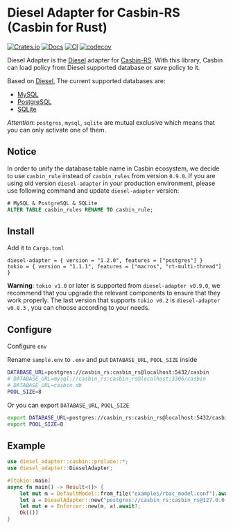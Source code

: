 # Diesel Adapter for Casbin-RS (Casbin for Rust)

[![Crates.io](https://img.shields.io/crates/v/diesel-adapter.svg)](https://crates.io/crates/diesel-adapter)
[![Docs](https://docs.rs/diesel-adapter/badge.svg)](https://docs.rs/diesel-adapter)
[![CI](https://github.com/casbin-rs/diesel-adapter/workflows/CI/badge.svg)](https://github.com/casbin-rs/diesel-adapter/actions)
[![codecov](https://codecov.io/gh/casbin-rs/diesel-adapter/branch/master/graph/badge.svg)](https://codecov.io/gh/casbin-rs/diesel-adapter)

Diesel Adapter is the [Diesel](https://github.com/diesel-rs/diesel) adapter for [Casbin-RS](https://github.com/casbin/casbin-rs). With this library, Casbin can load policy from Diesel supported database or save policy to it.

Based on [Diesel](https://github.com/diesel-rs/diesel), The current supported databases are:

- [MySQL](https://www.mysql.com/)
- [PostgreSQL](https://github.com/lib/pq)
- [SQLite](https://www.sqlite.org)

*Attention*: `postgres`, `mysql`, `sqlite` are mutual exclusive which means that you can only activate one of them.

## Notice

In order to unify the database table name in Casbin ecosystem, we decide to use `casbin_rule` instead of `casbin_rules` from version `0.9.0`. If you are using old version `diesel-adapter` in your production environment, please use following command and update `diesel-adapter` version:

````SQL
# MySQL & PostgreSQL & SQLite
ALTER TABLE casbin_rules RENAME TO casbin_rule;
````

## Install

Add it to `Cargo.toml`

```
diesel-adapter = { version = "1.2.0", features = ["postgres"] }
tokio = { version = "1.1.1", features = ["macros", "rt-multi-thread"] }
```
**Warning**: `tokio v1.0` or later is supported from `diesel-adapter v0.9.0`, we recommend that you upgrade the relevant components to ensure that they work properly. The last version that supports `tokio v0.2` is `diesel-adapter v0.8.3` , you can choose according to your needs.

## Configure

Configure `env`

Rename `sample.env` to `.env` and put `DATABASE_URL`, `POOL_SIZE`   inside

```bash
DATABASE_URL=postgres://casbin_rs:casbin_rs@localhost:5432/casbin
# DATABASE_URL=mysql://casbin_rs:casbin_rs@localhost:3306/casbin
# DATABASE_URL=casbin.db
POOL_SIZE=8
```

Or you can export `DATABASE_URL`, `POOL_SIZE`

```bash
export DATABASE_URL=postgres://casbin_rs:casbin_rs@localhost:5432/casbin
export POOL_SIZE=8
```

## Example

```rust
use diesel_adapter::casbin::prelude::*;
use diesel_adapter::DieselAdapter;

#[tokio::main]
async fn main() -> Result<()> {
    let mut m = DefaultModel::from_file("examples/rbac_model.conf").await?;
    let a = DieselAdapter::new("postgres://casbin_rs:casbin_rs@127.0.0.1:5432/casbin", 8)?;
    let mut e = Enforcer::new(m, a).await?;
    Ok(())
}
```
